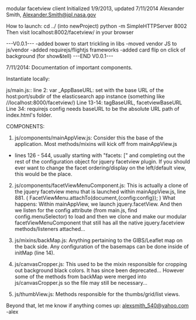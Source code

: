 modular facetview client
Initialized 1/9/2013, updated 7/11/2014
Alexander Smith, Alexander.Smith@jpl.nasa.gov

How to launch:
cd ../ (into newProject)
python -m SimpleHTTPServer 8002
Then visit localhost:8002/facetview/ in your browser

---V0.0.1---
-added bower to start trickling in libs
-moved vendor JS to js/vendor
-added requirejs/flightjs frameworks
-added card flip on click of background (for show&tell)
---END V0.0.1---

7/11/2014:
Documentation of important components.

Instantiate locally:

js/main.js::
line 2: var _AppBaseURL: set with the base URL of the host:port/subdir of the elasticsearch app instance (something like //localhost:8000/facetview/)
Line 13-14: tagBaseURL, facetviewBaseURL
Line 34: requirejs config needs baseURL to be the absolute URL path of index.html's folder.

COMPONENTS:
1. js/components/mainAppView.js: Consider this the base of the application. Most methods/mixins will kick off from mainAppView.js
- lines 126 - 544, usually starting with "facets: [" and completing out the rest of the configuration object for jquery facetview plugin. If you should ever want to change the facet ordering/display on the left/default view, this would be the place.

2. js/components/facetViewMenuComponent.js: This is actually a clone of the jquery facetview menu that is launched within mainAppView.js, line 881. ( FacetViewMenu.attachTo(document,{config:config}); )
What happens: Within mainAppView, we launch jquery.facetView. And then we listen for the config attribute (from main.js, find config.menuSelector) to load and then we clone and make our modular facetViewMenuComponent that still has all the native jquery.facetview methods/listeners attached...

3. js/mixins/backMap.js: Anything pertaining to the GIBS/Leaflet map on the back side. Any configuration of the basemaps can be done inside of initMap (line 14).

4. js/canvasCropper.js: This used to be the mixin responsible for cropping out background black colors. It has since been deprecated... However some of the methods from backMap were merged into js/canvasCropper.js so the file may still be necessary...

5. js/thumbView.js: Methods responsible for the thumbs/grid/list views.

Beyond that, let me know if anything comes up: alexsmith_540@yahoo.com
-alex 




